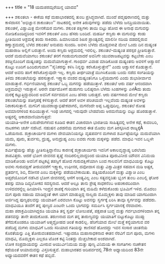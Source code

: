 +++
title = "18 ಯದುಪರಮ್ಪರೆಯಿನ್ದ ಯಾದವ"

+++
ಶಕುಂತಲಾ - ಈಕೆಯ ಕಥೆ ಮಹಾಭಾರತದಲ್ಲಿ ತುಂಬ ಪ್ರಸಿದ್ಧವಾಗಿದೆ. ಮುಂದೆ ಪದ್ಮಪುರಾಣದಲ್ಲಿ ಮತ್ತು ಕಾಳಿದಾಸನ 'ಅಭಿಜ್ಞಾನ ಶಾಕುಂತಲಂ'' ನಾಟಕದಲ್ಲಿ ಅನೇಕ ತಿರುವುಗಳನ್ನು ಪಡೆದು ಬೆಳೆದು ಜನಪ್ರಿಯವಾಯಿತು. ಶಕುಂತಳೆ, ವಿಶ್ವಾಮಿತ್ರ ಮೇನಕೆಯರ ಮಗಳು. ಶಕುಂತ ಪಕ್ಷಿಗಳು ತಾಯಿ ಬಿಟ್ಟು ಹೋದ ಈ ಅನಾಥ ಮಗುವನ್ನು ನೋಡಿಕೊಂಡಿದ್ದರಿಂದ ಇವಳಿಗೆ ಶಕುಂತಳೆ ಎಂಬ ಹೆಸರು ಬಂದಿದೆ. ಮಹರ್ಷಿ ಕಣ್ವರು ಈ ಮಗುವನ್ನು ಕಂಡು ಪ್ರೀತಿಯಿಂದ ಆಶ್ರಮಕ್ಕೆ ತಂದು ಸಾಕಿದರು. ಹಿಮಾಲಯದ ಶಿಖರ ಪ್ರಾಂತ್ಯದಲ್ಲಿ ಮಾಲಿನೀ ನದಿಯ ದಡದಲ್ಲಿರುವ ಕಣ್ವಾಶ್ರಮದಲ್ಲಿ ಬೆಳೆದ ಶಕುಂತಲೆ ಅನುಪಮ ಸುಂದರಿ. ಅವಳು ಬೆಳೆದು ದೊಡ್ಡವಳಾz ಮೇಲೆ ಒಂದು ದಿನ ದುಷ್ಯಂತ ಮಹಾರಾಜ ಅಲ್ಲಿಗೆ ಬರುತ್ತಾನೆ. ಅಂದು ಕಣ್ವರು ಆಶ್ರಮದಲ್ಲಿ ಇರಲಿಲ್ಲ. ಶಕುಂತಲೆ-ದುಷ್ಯಂತ ಪರಸ್ಪರ ಪ್ರೀತಿಸುತ್ತಾರೆ. ಆದರೆ ಮದುವೆಯಾಗಲು ಶಕುಂತಲೆ ತನಗೆ ಗಂಡುಮಗುವಾದರೆ ಅವನಿಗೇ ಯುವರಾಜಪಟ್ಟವನ್ನು ಕಟ್ಟಬೇಕು ಎಂಬ ಶರತ್ತಿನೊಂದಿಗೆ ದುಷ್ಯಂತನ್ನು ಮದುವೆಯಾಗುತ್ತಾಳೆ. ಗಾಂಧರ್ವ ವಿವಾಹ ಮಾಡಿಕೊಂಡ ದುಷ್ಯಂತನು ಅವಳಿಗೆ ಆಶ್ವಾಸನೆ ಕೊಟ್ಟು ಊರಿಗೆ ಹಿಂದಿರುಗುವಾಗ ''ಸೈನಿಕರನ್ನು ಕಳಿಸಿ ನಿನ್ನನ್ನು ಕರೆಸಿಕೊಳ್ಳುತ್ತೇನೆ'' ಎಂದು ಆಶ್ವಾಸನೆ ಕೊಡುತ್ತಾನೆ. ಆದರೆ ಅವನು ಹಾಗೆ ಕರೆಸಿಕೊಳ್ಳುವುದೇ ಇಲ್ಲ. ಕಣ್ವರು ತೀರ್ಥಯಾತ್ರೆ ಮುಗಿಸಿಕೊಂಡು ಬಂದು ನಡೆದ ಸಂಗತಿಯನ್ನು ತಿಳಿದು ಶಕುಂತಲೆಯನ್ನು ಹರಸುತ್ತಾರೆ. ಇಕ್ಷ್ವಾಕು ವಂಶದ ದುಷ್ಯಂತನಿಗೂ ಒಳ್ಳೆಯದಾಗಲಿ ಎಂದು ಶುಭಾಶೀರ್ವಾದ ಮಾಡುತ್ತಾರೆ. ಗರ್ಭಿಣಿಯಾಗಿದ್ದ ಶಕುಂತಲೆ ಒಬ್ಬ ಮಗನನ್ನು ಹಡೆಯುತ್ತಾಳೆ. ಶಕುಂತಲೆ ಆರು ವರ್ಷ ಆನಂದವಾಗಿ ಆಶ್ರಮದಲ್ಲೇ ಇರುತ್ತಾಳೆ. ಆರನೇ ವರ್ಷದೊಳಗೆ ಹುಡುಗನು ಬಲಿಷ್ಠನಾಗಿ ಬೆಳೆದು ಸಿಂಹಗಳನ್ನು ಎಳೆÀದು ತಂದು ಮರಕ್ಕೆ ಕಟ್ಟುತ್ತಿದ್ದುದರಿಂದ ಅವನಿಗೆ ಸರ್ವದಮನ ಎಂಬ ಹೆಸರು ಬರುತ್ತದೆ. ಆರು ವರ್ಷಗಳಾದ ಮೇಲೆ ಕಣ್ವರು ಶಕುಂತಲೆಯನ್ನು ಪತಿಗೃಹಕ್ಕೆ ಕಳಿಸುತ್ತಾರೆ. ಆದರೆ ತನಗೆ ಅವಳ ಪರಿಚಯವೇ ಇಲ್ಲವೆಂದು ದುಷ್ಯಂತ ಅವಳನ್ನು ನಿರಾಕರಿಸುತ್ತಾನೆ. ಮಗನಿಗೆ ಯುವರಾಜ್ಯಾಭಿಷೇಕವಾಗಲಿ, ಮಗನೆಂದೇ ಅಪ್ಪ ಒಪ್ಪುವುದಿಲ್ಲ. ಶಕುಂತಲೆ ರೋಷ ಅವಮಾನಗಳಿಂದ ಕುದಿಯುತ್ತಾಳೆ. ಇಂಥ ಜಾಗದಲ್ಲಿ ಇರುವುದೇ ಬೇಡವೆಂದು ಅರಮನೆಯನ್ನು ಬಿಟ್ಟು ಹೊರಡುತ್ತಾಳೆ. ಅಷ್ಟರಲ್ಲ್ಲಿ ಆಕಾಶವಾಣಿಯಾಗುತ್ತದೆ:  
ಯಯಾತಿ-ಅನೇಕ ಏರುಪೇರುಗಳಿಂದ ಕೂಡಿದ ಈತನ ವಿಚಾರವಾಗಿ ಭಾರತೀಯ ಸಾಹಿತ್ಯದಲ್ಲಿ ಅನೇಕ ಕಥೆ, ಕಾದಂಬರಿ, ನಾಟಕಗಳು ಚರ್ಚೆ ನಡೆಸಿವೆ. ನಹುಷನ ಎರಡನೆಯ ಮಗನಾದ ಈತ ಮೊದಲ ಮಗ ತಿರಸ್ಕರಿಸಿದ ರಾಜ್ಯಕ್ಕೆÀ ಒಡೆಯನಾದ. ಶುಕ್ರಾಚಾರ್ಯರ ಮಗಳು ದೇವಯಾನಿಯನ್ನೂ ವೃಷಪರ್ವನ ಮಗಳಾದ ಶರ್ಮಿಷ್ಠೆಯನ್ನೂ ಮದುವೆಯಾಗಿ ಯದು, ಪೂರು, ತುರ್ವಸು, ದ್ರುಹ್ಯ, ಅನುದ್ರುಹ್ಯ ಎಂಬ ಐವರು ಗಂಡು ಮಕ್ಕಳನ್ನು ಪಡೆದ. ಮಾಧವಿ ಇವನ ಒಬ್ಬಳೇ ಮಗಳು.  
ಶರ್ಮಿಷ್ಠೆಯನ್ನು ಹೆಚ್ಚು ಪ್ರೀತಿಸುತ್ತಿದ್ದಾನೆಂಬ ಕಾರಣಕ್ಕೆ ಶುಕ್ರಾಚಾರ್ಯರು ಇವನಿಗೆ ಅಕಾಲವೃದ್ಧಾಪ್ಯ ಬರಲೆಂದು ಶಾಪವಿತ್ತರು. ಆದರೆ ಭೋಗ ಜೀವನದ ತೃಷ್ಣೆ ನಂದಿರಲಿಲ್ಲವಾದ್ದರಿಂದ ಯಯಾತಿ ಪೂರುವಿನೀದ ಯೌವನ ವಿನಿಮಯ ಮಾಡಿಕೋಂಡು ಅವನಿಗೆ ಪಟ್ಟಕಟ್ಟಿ ತಪಸ್ಸಿಗೆ ಹೋದ ಗುರುದಕ್ಷಿಣೆಯಾಗಿ ಬಂದ ಗಾಲವನಿಗೆ ಮಾಧವಿಯನ್ನು ಕೊಟ್ಟು ಅವಳು ಗುರುದಕ್ಷಿಣೆ ತೀರುವವರೆಗೆ ಇಕ್ಷ್ವಾಕು, ಉಫೀನರ, ದವೋದಾಸ ಮತ್ತು ವಿಶ್ವಾಮಿತ್ರರ ಸಹವಾಸ ಮಡಿ ಅಷ್ಟಕ, ಪ್ರತರ್ದನ, ಶಿಬಿ, ಔಶೀನರ ಎಂಬ ಮಕ್ಕಳನ್ನು ಪಡೆಯಬೇಕಾಯಿತು. ಪತ್ನಿಯರೊಂದಿಗೆ ಮತ್ತು ವಿಶ್ವಾಚಿ ಎಂಬ ಅಪ್ಸರೆಯೊಂದಿಗೆ ನಡೆಸಿದ ಭೋಗ ಜೀವನದಲ್ಲಿ ಆಸೆಗೆ ಅಂತ್ಯವಿಲ್ಲ ಎಂಬ ಸತ್ಯವನ್ನರಿತು ಭೃಂಗ ತುಂಬ ಎಂಬಲ್ಲಿ ಘೋರ ತಪಸ್ಸು ಮಾಡಿ ದಿವ್ಯಲೋಕದ ಸದಸ್ಯನಾದ. ಆದರೆ ಅಲ್ಲೂ ತಾನು ಶ್ರೇಷ್ಠ ಸಾಧಕನೆಂಬ ಅಹಂಕಾರದಿಂದಾಗಿ ಉಳಿದವರನ್ನೆಲ್ಲ ಹೀಯಾಳಿಸಿ ಇಂದ್ರನ ಶಾಪಕ್ಕೆ ಗುರಿಯಾಗಿ ತನ್ನ ಮಹಿಮೆ ಕಳೆದುಕೊಂಡು ಭೂಮಿಗೆ ಇಳಿದ. ಮೊದಲು ಮಗ ಪೂರು ಸಹಾಯ ಮಾಡಿದ್ದಂತೆ ಈಗ ಯಾಗ ಮಾಡುತ್ತಿದ್ದ ನಾಲ್ವರು ಮೊಮ್ಮಕ್ಕಳು ತಾವು ಮಾಡಿದ ಯಾಗದಿಂದಾಗಿ ಅರ್ಜಿಸಿದ್ದ ಪುಣ್ಯಫಲವನ್ನು ಯಯಾತಿಗೆ ಎರವಲಾಗಿ ಕೊಟ್ಟು ಅವನನ್ನು ಸ್ವರ್ಗಕ್ಕೆ ಏರಿಸಿ ತಾವೂ ಸ್ವರ್ಗವನ್ನು ಪಡೆದರು. ಮಾಧವಿಯೂ ತಂದೆಗೆ ತನ್ನ ಪುಣ್ಯದ ಎಂಟನೇ ಒಂದು ಭಾಗವನ್ನು ಸಮರ್ಪಿಸಿ ಸ್ವರ್ಗಯಾನಕ್ಕೆ ನೆರವಾದಳು.  
ಮಹಾ ಪರಾಕ್ರಮಿಯಾಗಿದ್ದರೂ ಯಯಾತಿ ತನ್ನ ಸ್ವರ್ಥ ಲೋಲುಪತೆ, ಪಕ್ಷಪಾತ ಬುದ್ಧ ಮತ್ತು ಗರ್ವಭಾವಗಳಿಂದಾಗಿ ತನ್ನ ಪತನವನ್ನು ತಾನೇ ತಂದುಕೊಂಡ. ತರುಣನಾದ ಮಗ ತನ್ನ ತಾರುಣ್ಯವನ್ನು ಯಯಾತಿಗೆ ಬಿಟ್ಟುಕೊಟ್ಟು ಮುಪ್ಪು ತೆಗೆದುಕೊಂಡರೂ ಯಯಾತಿಗೆ ಆತ್ಮದ್ರೋಹದ ಚಿಂತೆ ಕಾಡಲಿಲ್ಲ. ಹೆರಿಗೆಯಾದ ಮೇಲೆ ಮತ್ತೆ ಕನ್ಯೆಯಾಗುವ ವರ ಪಡೆದಿದ್ದ ಮಗಳು ಮಾಧವಿಗೆ ಒಂದು ಸರಿಯಾದ ಗತಿಯನ್ನು ಕಾಣಿಸದೆ ಹೋದದ್ದು ಇವನ ಸಂಸಾರ ಚಿಂತನೆಯ ಕೊರತೆಯನ್ನು ಎತ್ತಿ ತೋರುವಂತಹದಾಗಿದೆ. ಇಷ್ಟಾದರೂ ಮಹಾಸಾಧಕನಾದ ಈತನ ನೆರವಿಗೆ ಮಗ ಪೂರು, ಮಗಳು ಮಾಧವಿ, ಮೊಮ್ಮಕ್ಕಳು ಎಲ್ಲರೂ ಟೊಂಕ ಕಟ್ಟಿ ನಿಂತದ್ದು ಮೆಚ್ಚಬೇಕಾದ ಅಂಶವಾಗಿದೆ.  
ಲೋಕ ಸಂಪ್ರದಾಯವನ್ನು ಮೀರುವ ಆಯುರ್ವಿನಿಮಯ ಮತ್ತು ಪುಣ್ಯ ವಿನಿಮಯ ಈ ಸಂಗತಿಗಳು ನಚಿಕೇತನ ಕಥೆಯಂತೆ ಆಯಾಮವನ್ನು ವಿಸ್ತರಿಸುತ್ತವೆ. ಮಹಾಭಾರತದ ಆದಿಪರ್ವದಲ್ಲಿ 78ನೇ ಅಧ್ಯಾಯದಿಂದ 83ನೇ ಅಧ್ಯಾಯದವರೆಗೆ ಈತನ ಕಥೆ ಹಬ್ಬಿದೆ.
